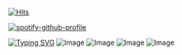 [![Hits](https://hits.sh/github.com/SniperzTF2.svg?style=plastic&label=%22Headshot.%22&extraCount=2017&color=770a0a&labelColor=440202)](https://hits.sh/github.com/SniperzTF2/)

[![spotify-github-profile](https://spotify-github-profile.kittinanx.com/api/view?uid=31b2axjveg7jyxuxmzjrnxaxi3my&cover_image=true&theme=novatorem&show_offline=false&background_color=121212&interchange=true&bar_color=7a0000&bar_color_cover=false)](https://github.com/kittinan/spotify-github-profile)

[![Typing SVG](https://readme-typing-svg.demolab.com?font=Oswald&weight=200&pause=2000&color=A40000&background=00000018&center=true&multiline=true&width=435&lines=%22HEAL+ME!+DOCTOR!!+%22)](https://git.io/typing-svg)
![Image](https://github.com/user-attachments/assets/d5684322-2562-41eb-be9b-8a3062f3fce1)
![Image](https://github.com/user-attachments/assets/e548321b-1e66-44e3-be58-4e34c911823c)
![Image](https://github.com/user-attachments/assets/e89a9112-a711-4dfb-9994-bc1b55cf1365)
![Image](https://github.com/user-attachments/assets/112d6331-a5bb-49ea-8f5a-ab479c6c179d)

